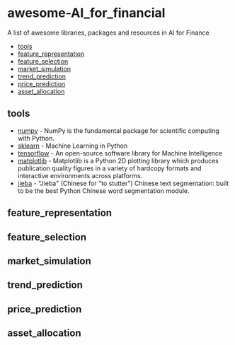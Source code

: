 # awesome-AI_for_financial
A  list of  awesome libraries, packages and resources in AI for Finance

- [tools](#tools)
- [feature_representation](#feature_representation)
- [feature_selection](#feature_selection)
- [market_simulation](#market_simulation)
- [trend_prediction](#trend_prediction)
- [price_prediction](#price_prediction)
- [asset_allocation](#asset_allocation)


## tools
- [numpy](http://www.numpy.org) - NumPy is the fundamental package for scientific computing with Python.
- [sklearn](http://scikit-learn.org/stable/) - Machine Learning in Python
- [tensorflow](https://www.tensorflow.org/) - An open-source software library for Machine Intelligence
- [matplotlib](http://matplotlib.org/) - Matplotlib is a Python 2D plotting library which produces publication quality figures in a variety of hardcopy formats and interactive environments across platforms.
- [jieba](https://github.com/fxsjy/jieba/) - "Jieba" (Chinese for "to stutter") Chinese text segmentation: built to be the best Python Chinese word segmentation module.

## feature_representation
## feature_selection
## market_simulation
## trend_prediction
## price_prediction
## asset_allocation
